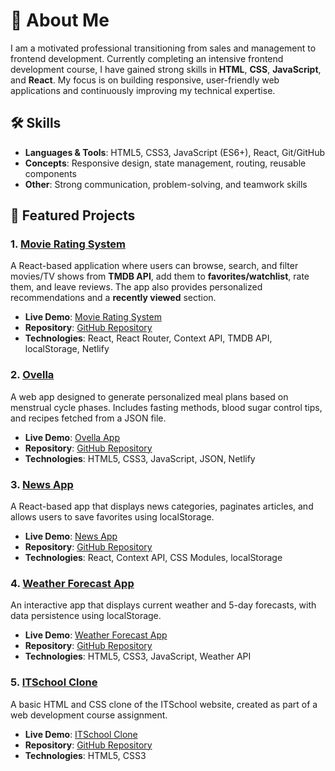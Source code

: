 # 👋 About Me  

I am a motivated professional transitioning from sales and management to frontend development. Currently completing an intensive frontend development course, I have gained strong skills in **HTML**, **CSS**, **JavaScript**, and **React**. My focus is on building responsive, user-friendly web applications and continuously improving my technical expertise.  

## 🛠️ Skills  
- **Languages & Tools**: HTML5, CSS3, JavaScript (ES6+), React, Git/GitHub  
- **Concepts**: Responsive design, state management, routing, reusable components  
- **Other**: Strong communication, problem-solving, and teamwork skills  

## 💂️ Featured Projects  

### 1. [Movie Rating System](https://github.com/Natalia798/movie-rating-system)  
A React-based application where users can browse, search, and filter movies/TV shows from **TMDB API**, add them to **favorites/watchlist**, rate them, and leave reviews. The app also provides personalized recommendations and a **recently viewed** section.  
- **Live Demo**: [Movie Rating System](https://movie-rating-system.netlify.app)  
- **Repository**: [GitHub Repository](https://github.com/Natalia798/movie-rating-system)  
- **Technologies**: React, React Router, Context API, TMDB API, localStorage, Netlify  

### 2. [Ovella](https://github.com/Natalia798/ovella)  
A web app designed to generate personalized meal plans based on menstrual cycle phases. Includes fasting methods, blood sugar control tips, and recipes fetched from a JSON file.  
- **Live Demo**: [Ovella App](https://ovella.netlify.app)  
- **Repository**: [GitHub Repository](https://github.com/Natalia798/ovella)  
- **Technologies**: HTML5, CSS3, JavaScript, JSON, Netlify  

### 3. [News App](https://github.com/Natalia798/news-app-np)  
A React-based app that displays news categories, paginates articles, and allows users to save favorites using localStorage.  
- **Live Demo**: [News App](https://news-app-np.netlify.app)  
- **Repository**: [GitHub Repository](https://github.com/Natalia798/news-app-np)  
- **Technologies**: React, Context API, CSS Modules, localStorage  

### 4. [Weather Forecast App](https://github.com/Natalia798/weather-forecast-app-np)  
An interactive app that displays current weather and 5-day forecasts, with data persistence using localStorage.  
- **Live Demo**: [Weather Forecast App](https://weather-forecast-app-np.netlify.app)  
- **Repository**: [GitHub Repository](https://github.com/Natalia798/weather-forecast-app-np)  
- **Technologies**: HTML5, CSS3, JavaScript, Weather API  

### 5. [ITSchool Clone](https://github.com/Natalia798/website-clone-np)  
A basic HTML and CSS clone of the ITSchool website, created as part of a web development course assignment.  
- **Live Demo**: [ITSchool Clone](https://website-clone-np.netlify.app)  
- **Repository**: [GitHub Repository](https://github.com/Natalia798/website-clone-np)  
- **Technologies**: HTML5, CSS3

